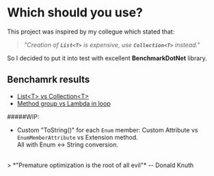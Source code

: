 
# Which should you use?
This project was inspired by my collegue which stated that:
<br>
> *"Creation of __`List<T>`__ is expensive, use __`Collection<T>`__ instead."*  

So I decided to put it into test with excellent **BenchmarkDotNet** library.

## Benchamrk results
* [List\<T\> vs Collection\<T\>](WhichShouldYouUse/Benchmarks/ListVsCollection/Results.md)  
* [Method group vs Lambda in loop](WhichShouldYouUse/Benchmarks/MethodGroupVsLambda/Results.md)

#####WIP:
* Custom "ToString()" for each `Enum` member: Custom Attribute vs `EnumMemberAttribute` vs Extension method.  
All with Enum <-> String conversion.

<br>
>  *"Premature optimization is the root of all evil"* -- Donald Knuth 
